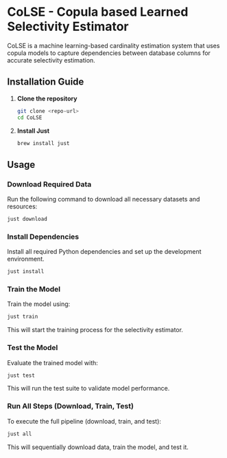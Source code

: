 # CoLSE - Copula based Learned Selectivity Estimator

CoLSE is a machine learning-based cardinality estimation system that uses copula models to capture dependencies between database columns for accurate selectivity estimation.

## Installation Guide

1. **Clone the repository**
   ```bash
   git clone <repo-url>
   cd CoLSE
   ```
2. **Install Just**
   ```bash
   brew install just
   ```

## Usage

### Download Required Data

Run the following command to download all necessary datasets and resources:
```bash
just download
```

### Install Dependencies

Install all required Python dependencies and set up the development environment.

```bash
just install
```

### Train the Model

Train the model using:
```bash
just train
```
This will start the training process for the selectivity estimator.

### Test the Model

Evaluate the trained model with:
```bash
just test
```
This will run the test suite to validate model performance.

### Run All Steps (Download, Train, Test)

To execute the full pipeline (download, train, and test):
```bash
just all
```
This will sequentially download data, train the model, and test it.
